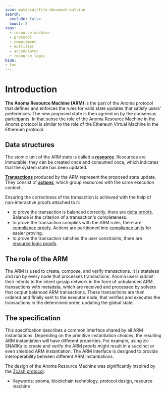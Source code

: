 ```yaml
---
icon: material/file-document-outline
search:
  exclude: false
  boost: 2
tags:
  - resource-machine
  - protocol
  - commitment
  - nullifier
  - accumulator
  - resource logic
hide:
- toc
---
```


# Introduction

**The Anoma Resource Machine (ARM)** is the part of the Anoma protocol that defines and enforces the rules for valid state updates that satisfy users' preferences. The new proposed state is then agreed on by the consensus participants. In that sense the role of the Anoma Resource Machine in the Anoma protocol is similar to the role of the Ethereum Virtual Machine in the Ethereum protocol.

## Data structures

The atomic unit of the ARM state is called a [**resource**](./data_structures/resource/definition.md). Resources are immutable, they can be created once and consumed once, which indicates that the system state has been updated.

[**Transactions**](./data_structures/transaction.md) produced by the ARM represent the proposed state update. They consist of [**actions**](./data_structures/action.md), which group resources with the same execution context.

Ensuring the correctness of the transaction is achieved with the help of non-interactive proofs attached to it: 

- to prove the transaction is balanced correctly, there are [delta proofs](./data_structures/proof/delta.md). Balance is the criterion of a transaction's completeness.
- to prove the transaction complies with the ARM rules, there are [compliance proofs](./data_structures/proof/compliance.md). Actions are partitioned into [compliance units]() for easier proving.
- to prove the transaction satisfies the user constraints, there are [resource logic proofs](./data_structures/proof/logic.md).

## The role of the ARM

The ARM is used to create, compose, and verify transactions. It is stateless and run by every node that processes transactions. Anoma users submit their intents to the intent gossip network in the form of unbalanced ARM transactions with metadata, which are received and processed by solvers that output balanced ARM transactions. These transactions are then ordered and finally sent to the executor node, that verifies and executes the transactions in the determined order, updating the global state.

## The specification

This specification describes a common interface shared by all ARM instantiations. Depending on the primitive instantiation choices, the resulting ARM instantiation will have different properties. For example, using zk-SNARKs to create and verify the ARM proofs might result in a succinct or even shielded ARM instantiation. The ARM interface is designed to provide interoperability between different ARM instantiations.

The design of the Anoma Resource Machine was significantly inspired by the [Zcash protocol](https://zips.z.cash/protocol/protocol.pdf).


- Keywords: anoma, blockchain technology, protocol design, resource machine